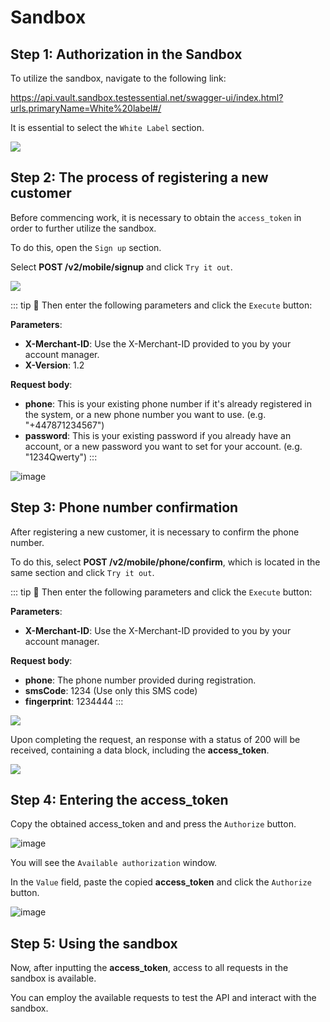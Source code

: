 # Sandbox

## Step 1: Authorization in the Sandbox

To utilize the sandbox, navigate to the following link:

<https://api.vault.sandbox.testessential.net/swagger-ui/index.html?urls.primaryName=White%20label#/>

It is essential to select the `White Label` section.

![](https://files.readme.io/5871d68-image.png)

## Step 2: The process of registering a new customer

Before commencing work, it is necessary to obtain the `access_token` in order to further utilize the sandbox.

To do this, open the `Sign up` section. 

Select **POST /v2/mobile/signup** and click `Try it out`.

![](https://files.readme.io/a1683d0-image.png)

::: tip
📘 Then enter the following parameters and click the `Execute` button: 

**Parameters**:
 
 - **X-Merchant-ID**: Use the X-Merchant-ID provided to you by your account manager.
 - **X-Version**: 1.2  

**Request body**:
 - **phone**: This is your existing phone number if it's already registered in the system, or a new phone number you want to use. (e.g. "+447871234567")
 - **password**: This is your existing password if you already have an account, or a new password you want to set for your account. (e.g. "1234Qwerty")
:::

![image](https://github.com/Vault-ist/api/assets/106646917/b193d71a-9352-4f76-b3cf-6edde0711279)

## Step 3: Phone number confirmation

After registering a new customer, it is necessary to confirm the phone number. 

To do this, select **POST /v2/mobile/phone/confirm**, which is located in the same section and click `Try it out`.

::: tip
📘 Then enter the following parameters and click the `Execute` button:

**Parameters**:
 - **X-Merchant-ID**: Use the X-Merchant-ID provided to you by your account manager.

**Request body**:
 - **phone**: The phone number provided during registration.
 - **smsCode**: 1234 (Use only this SMS code)
 - **fingerprint**: 1234444
:::

![](https://files.readme.io/8b741eb-image.png)

Upon completing the request, an response with a status of 200 will be received, containing a data block, including the **access_token**.

![](https://files.readme.io/434b3e4-image.png)

## Step 4: Entering the access_token

Copy the obtained access_token and and press the `Authorize` button.

![image](https://github.com/Vault-ist/api/assets/106646917/1da55591-49bb-41a0-8a2c-6a223651bb2f)

You will see the `Available authorization` window.

In the `Value` field, paste the copied **access_token** and click the `Authorize` button.

![image](https://github.com/Vault-ist/api/assets/106646917/b9e7c8df-6afc-4476-a990-c08cf32d4c25)

## Step 5: Using the sandbox

Now, after inputting the **access_token**, access to all requests in the sandbox is available.

You can employ the available requests to test the API and interact with the sandbox.